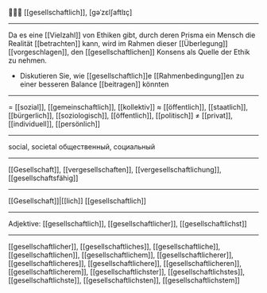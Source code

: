 🧑‍🤝‍🧑 [[gesellschaftlich]], [ɡəˈzɛlʃaftlɪç]

---
Da es eine [[Vielzahl]] von Ethiken gibt, durch deren Prisma ein Mensch die Realität [[betrachten]] kann, wird im Rahmen dieser [[Überlegung]] [[vorgeschlagen]], den [[gesellschaftlichen]] Konsens als Quelle der Ethik zu nehmen.


- Diskutieren Sie, wie [[gesellschaftlich]]e [[Rahmenbedingung]]en zu einer besseren Balance [[beitragen]] könnten  


---
= [[sozial]], [[gemeinschaftlich]], [[kollektiv]]
≈ [[öffentlich]], [[staatlich]], [[bürgerlich]], [[soziologisch]], [[öffentlich]], [[politisch]]
≠ [[privat]], [[individuell]], [[persönlich]]

---
social, societal
общественный, социальный

---
[[Gesellschaft]], [[vergesellschaften]], [[vergesellschaftlichung]], [[gesellschaftsfähig]]

---
[[Gesellschaft]]|[[lich]]
[[gesellschaftlich]]


---
Adjektive: [[gesellschaftlich]], [[gesellschaftlicher]], [[gesellschaftlichst]]

---
[[gesellschaftlicher]], [[gesellschaftliches]], [[gesellschaftliche]], [[gesellschaftlichen]], [[gesellschaftlichem]], [[gesellschaftlicherer]], [[gesellschaftlicheres]], [[gesellschaftlichere]], [[gesellschaftlicheren]], [[gesellschaftlicherem]], [[gesellschaftlichster]], [[gesellschaftlichstes]], [[gesellschaftlichste]], [[gesellschaftlichsten]], [[gesellschaftlichstem]]
